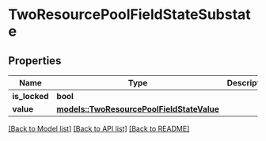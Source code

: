 # TwoResourcePoolFieldStateSubstate

## Properties

Name | Type | Description | Notes
------------ | ------------- | ------------- | -------------
**is_locked** | **bool** |  | 
**value** | [**models::TwoResourcePoolFieldStateValue**](TwoResourcePoolFieldStateValue.md) |  | 

[[Back to Model list]](../README.md#documentation-for-models) [[Back to API list]](../README.md#documentation-for-api-endpoints) [[Back to README]](../README.md)


